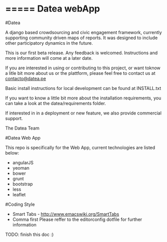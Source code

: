 =====
Datea webApp
=====

#Datea

A django based crowdsourcing and civic engagement framework,
currently supporting community driven maps of reports. It was designed to
include other participatory dynamics in the future.

This is our first beta release. Any feedback is welcomed. Instructions and
more information will come at a later date.

If you are interested in using or contributing to this project,
or want toknow a litle bit more about us or the plattform,
please feel free to contact us at contacto@datea.pe

Basic install instructions for local development can be found at INSTALL.txt

If you want to know a little bit more about the installation
requirements, you can take a look at the datea/requirements folder.

If interested in in a deployment or new feature, we also provide
commercial support.

The Datea Team

#Datea Web App

This repo is specifically for the Web App, current technologies are listed below:

* angularJS
* yeoman
* bower
* grunt
* bootstrap
* less
* leaflet

#Coding Style

* Smart Tabs - http://www.emacswiki.org/SmartTabs
* Comma first
Please reffer to the editorconfig dotfile for further information

TODO: finish this doc :)